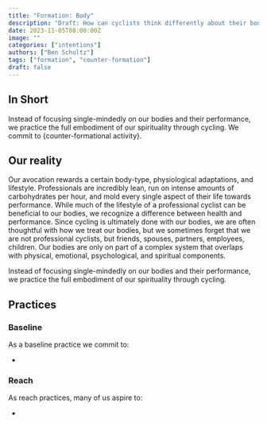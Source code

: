 ```yaml
---
title: "Formation: Body"
description: "Draft: How can cyclists think differently about their bodies within a culture that is obsessed with watts per kilo and body image?"
date: 2023-11-05T08:00:00Z
image: ""
categories: ["intentions"]
authors: ["Ben Schultz"]
tags: ["formation", "counter-formation"]
draft: false
---
```


## In Short

Instead of focusing single-mindedly on our bodies and their performance, we practice the full embodiment of our spirituality through cycling. We commit to {counter-formational activity}.

## Our reality

Our avocation rewards a certain body-type, physiological adaptations, and lifestyle. Professionals are incredibly lean, run on intense amounts of carbohydrates per hour, and mold every single aspect of their life towards performance. While much of the lifestyle of a professional cyclist can be beneficial to our bodies, we recognize a difference between health and performance. Since cycling is ultimately done with our bodies, we are often thoughtful with how we treat our bodies, but we sometimes forget that we are not professional cyclists, but friends, spouses, partners, employees, children. Our bodies are only on part of a complex system that overlaps with physical, emotional, psychological, and spiritual components.

Instead of focusing single-mindedly on our bodies and their performance, we practice the full embodiment of our spirituality through cycling.

## Practices

### Baseline

As a baseline practice we commit to:

-

### Reach

As reach practices, many of us aspire to:

-
